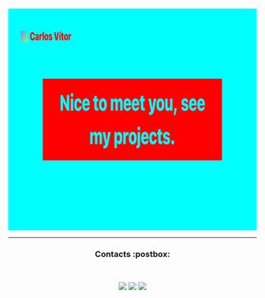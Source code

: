 <p align="center">
<a href="http://carlosvitor.ml"><img align="center"  width="800" height="450" src="About me.png"></a>
</p>

---

<h3 align="center"> Contacts :postbox: </h3>
<br>
<p align="center">
<a href="https://linkedin.com/in/CarlosVitor"><img src="https://img.shields.io/badge/LinkedIn%20-0e76a8.svg?&style=for-the-badge&logo=linkedin&logoColor=white"/></a>
<a href="https://twitter.com/clsvitor"><img src="https://img.shields.io/badge/Twitter%20-00acee.svg?&style=for-the-badge&logo=Twitter&logoColor=white"/></a>
<a href="mailto:carlosv.professional@gmail.com"><img src="https://img.shields.io/badge/Gmail%20-c14438.svg?&style=for-the-badge&logo=Gmail&logoColor=white"/></a>
</p>
